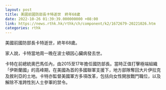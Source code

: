```yaml
---
layout: post
title: 美國前國防部長卡特逝世　終年68歲
date: 2022-10-26 01:39:39.000000000 +08:00
link: https://news.rthk.hk/rthk/ch/component/k2/1672679-20221026.htm
categories: rthk
---
```


美國前國防部長卡特逝世，終年68歲。

家人說，卡特當地周一晚在波士頓因心臟病發去世。

卡特在前總統奧巴馬任內，由2015至17年擔任國防部長。當時正值打擊極端組織「伊斯蘭國」的高峰期，在美國為首的多國聯軍支援下，地方部隊奪回大片伊拉克及敘利亞的土地。卡特亦監督美國軍方多項改革，包括向女性開放戰鬥職位，以及解除不准跨性別人士參軍的禁令。

